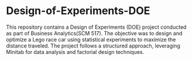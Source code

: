 # Design-of-Experiments-DOE
This repository contains a Design of Experiments (DOE) project conducted as part of Business Analytics(SCM 517). The objective was to design and optimize a Lego race car using statistical experiments to maximize the distance traveled. The project follows a structured approach, leveraging Minitab for data analysis and factorial design techniques.
